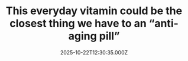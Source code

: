 ---
title: "This everyday vitamin could be the closest thing we have to an “anti-aging pill”"
date: 2025-10-22T12:30:35.000Z
category: Health
externalLink: "https://www.sciencedaily.com/releases/2025/10/251022023132.htm"
image: ""
excerpt: "A study found that daily vitamin D supplements helped slow telomere shortening—the cellular process linked to aging and disease. Researchers believe its anti-inflammatory effects may protect DNA. While results are promising, the ideal dose remains unclear, and experts stress that lifestyle choices still matter most for longevity.…"
---
